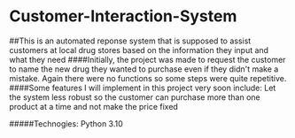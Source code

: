 # Customer-Interaction-System
##This is an automated reponse system that is supposed to assist customers at local drug stores based on the information they input and what they need
####Initially, the project was made to request the customer to name the new drug they wanted to purchase even if they didn't make a mistake. Again there were no functions so some steps were quite repetitive. 
####Some features I will implement in this project very soon include: Let the system less robust so the customer can purchase more than one product at a time and not make the price fixed


#####Technogies: Python 3.10
